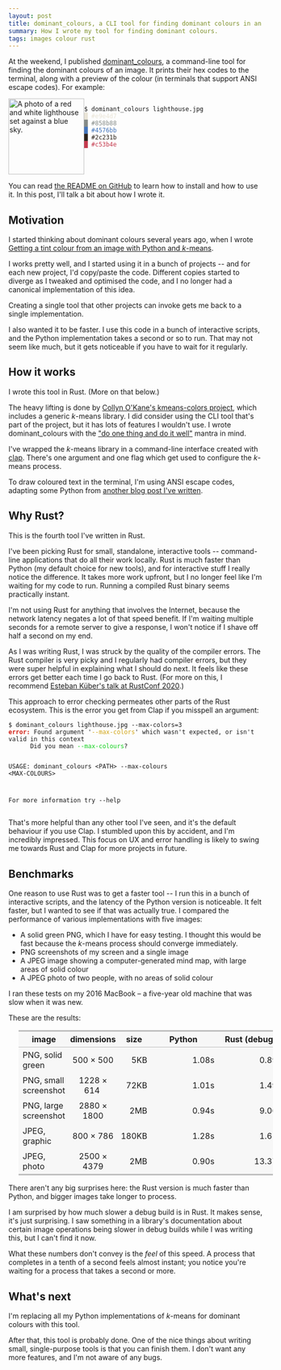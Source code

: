 ```yaml
---
layout: post
title: dominant_colours, a CLI tool for finding dominant colours in an image
summary: How I wrote my tool for finding dominant colours.
tags: images colour rust
---
```


At the weekend, I published [dominant_colours], a command-line tool for finding the dominant colours of an image.
It prints their hex codes to the terminal, along with a preview of the colour (in terminals that support ANSI escape codes).
For example:

<style>
  @media screen and (min-width: 500px) {
    #lighthouse_example {
      display: grid;
      grid-template-columns: 150px auto;
    }

    #lighthouse_example img {
      grid-row-start: 1;
      grid-column-start: 1;
      grid-column-end: 1;
    }

    #lighthouse_example pre {
      grid-row-start: 1;
      grid-column-start: 2;
      grid-column-end: 2;
    }
  }
</style>

<div id="lighthouse_example">
  <img src="/images/2021/lighthouse.jpg" style="width: 150px;" alt="A photo of a red and white lighthouse set against a blue sky.">
  <pre><code>$ dominant_colours lighthouse.jpg</code>
<code style="color: #e9e4d7;">█ #e9e4d7</code>
<code style="color: #858b88;">█ #858b88</code>
<code style="color: #4576bb;">█ #4576bb</code>
<code style="color: #2c231b;">█ #2c231b</code>
<code style="color: #c53b4e;">█ #c53b4e</code></pre>
</div>

You can read [the README on GitHub][dominant_colours] to learn how to install and how to use it.
In this post, I'll talk a bit about how I wrote it.

## Motivation

I started thinking about dominant colours several years ago, when I wrote [Getting a tint colour from an image with Python and *k*-means][kmeans].

I works pretty well, and I started using it in a bunch of projects -- and for each new project, I'd copy/paste the code.
Different copies started to diverge as I tweaked and optimised the code, and I no longer had a canonical implementation of this idea.

Creating a single tool that other projects can invoke gets me back to a single implementation.

I also wanted it to be faster.
I use this code in a bunch of interactive scripts, and the Python implementation takes a second or so to run.
That may not seem like much, but it gets noticeable if you have to wait for it regularly.



## How it works

I wrote this tool in Rust.
(More on that below.)

The heavy lifting is done by [Collyn O'Kane's kmeans-colors project][kmeans_lib], which includes a generic *k*-means library.
I did consider using the CLI tool that's part of the project, but it has lots of features I wouldn't use.
I wrote dominant_colours with the ["do one thing and do it well"][do_one_thing] mantra in mind.

I've wrapped the *k*-means library in a command-line interface created with [clap].
There's one argument and one flag which get used to configure the *k*-means process.

To draw coloured text in the terminal, I'm using ANSI escape codes, adapting some Python from [another blog post I've written][ansi].



## Why Rust?

This is the fourth tool I've written in Rust.

I've been picking Rust for small, standalone, interactive tools -- command-line applications that do all their work locally.
Rust is much faster than Python (my default choice for new tools), and for interactive stuff I really notice the difference.
It takes more work upfront, but I no longer feel like I'm waiting for my code to run.
Running a compiled Rust binary seems practically instant.

I'm not using Rust for anything that involves the Internet, because the network latency negates a lot of that speed benefit.
If I'm waiting multiple seconds for a remote server to give a response, I won't notice if I shave off half a second on my end.

As I was writing Rust, I was struck by the quality of the compiler errors.
The Rust compiler is very picky and I regularly had compiler errors, but they were super helpful in explaining what I should do next.
It feels like these errors get better each time I go back to Rust.
(For more on this, I recommend [Esteban Küber's talk at RustConf 2020][esteban].)

This approach to error checking permeates other parts of the Rust ecosystem.
This is the error you get from Clap if you misspell an argument:

<div class="language-console highlighter-rouge">
<div class="highlight">
<pre class="highlight">
<code><span class="gp">$</span> dominant_colours lighthouse.jpg --max-colors=3</code>
<code><span class="go"><span style="font-weight: bold; color: #d01c11;">error:</span> Found argument '<span style="color: #d0a311;">--max-colors</span>' which wasn't expected, or isn't valid in this context
      Did you mean <span style="color: #11d01c">--max-colours</span>?

USAGE:
    dominant_colours &lt;PATH&gt; --max-colours &lt;MAX-COLOURS&gt;

For more information try --help</span></code></pre>
</div>
</div>

That's more helpful than any other tool I've seen, and it's the default behaviour if you use Clap.
I stumbled upon this by accident, and I'm incredibly impressed.
This focus on UX and error handling is likely to swing me towards Rust and Clap for more projects in future.



## Benchmarks

<style>
  tr td:nth-child(2) {
    text-align: center;
  }

  tr td:nth-child(3), tr td:nth-child(4), tr td:nth-child(5), tr td:nth-child(6) {
    text-align: right;
  }

  table {
    width: calc(100% - 40px);
    border-collapse: collapse;
    margin-top: 1em;
    margin-bottom: 1em;
    background-color: rgba(182,182,182,0.09);
    margin-left: 20px;
    margin-right: 20px;
  }

  th {
    border-top:    3px solid rgba(153,153,153,0.6);
    border-bottom: 1.5px solid rgba(153,153,153,0.6);
  }

  table tr:last-child td {
    border-bottom: 3px solid rgba(153,153,153,0.6);
  }

  td, th {
    padding: 5px;
  }

  tr td:nth-child(1), tr th:nth-child(1) {
    padding-left: 8px;
  }

  tr td:last-child, tr th:last-child {
    padding-right: 8px;
  }
</style>

One reason to use Rust was to get a faster tool -- I run this in a bunch of interactive scripts, and the latency of the Python version is noticeable.
It felt faster, but I wanted to see if that was actually true.
I compared the performance of various implementations with five images:

-   A solid green PNG, which I have for easy testing.
    I thought this would be fast because the *k*-means process should converge immediately.
-   PNG screenshots of my screen and a single image
-   A JPEG image showing a computer-generated mind map, with large areas of solid colour
-   A JPEG photo of two people, with no areas of solid colour

I ran these tests on my 2016 MacBook – a five-year old machine that was slow when it was new.

These are the results:

<table style="width: 100%;">
  <tr class="header">
    <th>image</th>
    <th>dimensions</th>
    <th>size</th>
    <th style="min-width: 123px;">Python</th>
    <th style="min-width: 123px;">Rust (debug)</th>
    <th style="min-width: 123px;">Rust (release)</th>
  </tr>
  <tr>
    <td style="padding-right: 10px;">PNG, solid green</td>
    <td>500 &times; 500</td>
    <td>5KB</td>
    <td>1.08s</td>
    <td>0.89s</td>
    <td>0.06s</td>
  </tr>
  <tr>
    <td>PNG, small screenshot</td>
    <td>1228 &times; 614&nbsp;</td>
    <td>72KB</td>
    <td>1.01s</td>
    <td>1.49s</td>
    <td>0.05s</td>
  </tr>
  <tr>
    <td>PNG, large screenshot</td>
    <td>2880 &times; 1800</td>
    <td>2MB</td>
    <td>0.94s</td>
    <td>9.06s</td>
    <td>0.18s</td>
  </tr>
  <tr>
    <td>JPEG, graphic</td>
    <td>800 &times; 786</td>
    <td>180KB</td>
    <td>1.28s</td>
    <td>1.61s</td>
    <td>0.17s</td>
  </tr>
  <tr>
    <td>JPEG, photo</td>
    <td>2500 &times; 4379</td>
    <td>2MB</td>
    <td>0.90s</td>
    <td>13.37s</td>
    <td>0.51s</td>
  </tr>
</table>

There aren't any big surprises here: the Rust version is much faster than Python, and bigger images take longer to process.

I am surprised by how much slower a debug build is in Rust.
It makes sense, it's just surprising.
I saw something in a library's documentation about certain image operations being slower in debug builds while I was writing this, but I can't find it now.

What these numbers don't convey is the *feel* of this speed.
A process that completes in a tenth of a second feels almost instant; you notice you're waiting for a process that takes a second or more.



## What's next

I'm replacing all my Python implementations of *k*-means for dominant colours with this tool.

After that, this tool is probably done.
One of the nice things about writing small, single-purpose tools is that you can finish them.
I don't want any more features, and I'm not aware of any bugs.

[dominant_colours]: https://github.com/alexwlchan/dominant_colours
[kmeans]: /2019/08/finding-tint-colours-with-k-means/
[kmeans_lib]: https://github.com/okaneco/kmeans-colors
[do_one_thing]: https://en.wikipedia.org/wiki/Unix_philosophy#Do_One_Thing_and_Do_It_Well
[clap]: https://crates.io/crates/clap
[ansi]: /2021/04/coloured-squares/
[esteban]: https://www.youtube.com/watch?v=Z6X7Ada0ugE

